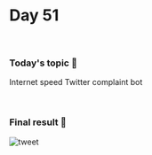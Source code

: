 # Day 51

&nbsp;

### Today's topic 🎯
Internet speed Twitter complaint bot

&nbsp;

### Final result 🎉
![tweet](https://user-images.githubusercontent.com/22590804/164429889-fbc5dd71-bada-4282-9be6-10ef655858c5.png)
